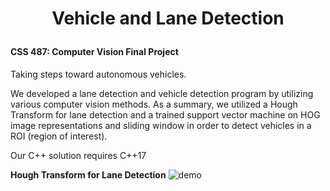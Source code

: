 <h1>
<p align="center">
Vehicle and Lane Detection
<br>
<font size="5"></font>
</h1>

#### CSS 487: Computer Vision Final Project

Taking steps toward autonomous vehicles. 

We developed a lane detection and vehicle detection program by utilizing various computer vision methods. As a summary, we utilized a Hough Transform for lane detection and a trained support vector machine on HOG image representations and sliding window in order to detect vehicles in a ROI (region of interest).

Our C++ solution requires C++17

**Hough Transform for Lane Detection**
![demo](outputs/detected_lanes_py_5.gif "demo")

